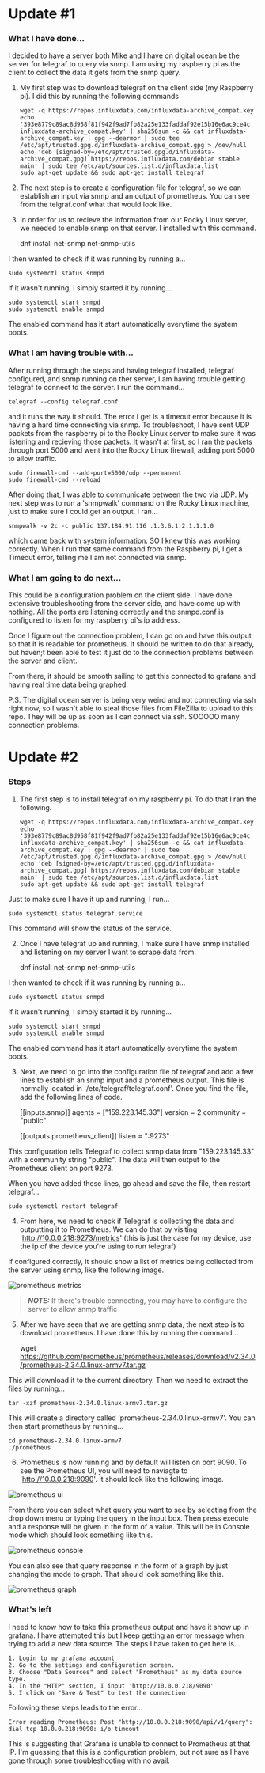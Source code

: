 # Update #1

### What I have done...

I decided to have a server both Mike and I have on digital ocean be the server for telegraf to query via snmp. I am using my raspberry pi as the client to collect the data it gets from the snmp query.

1. My first step was to download telegraf on the client side (my Raspberry pi). I did this by running the following commands
   
       wget -q https://repos.influxdata.com/influxdata-archive_compat.key
       echo '393e8779c89ac8d958f81f942f9ad7fb82a25e133faddaf92e15b16e6ac9ce4c influxdata-archive_compat.key' | sha256sum -c && cat influxdata-archive_compat.key | gpg --dearmor | sudo tee /etc/apt/trusted.gpg.d/influxdata-archive_compat.gpg > /dev/null
       echo 'deb [signed-by=/etc/apt/trusted.gpg.d/influxdata-archive_compat.gpg] https://repos.influxdata.com/debian stable main' | sudo tee /etc/apt/sources.list.d/influxdata.list
       sudo apt-get update && sudo apt-get install telegraf

2. The next step is to create a configuration file for telegraf, so we can establish an input via snmp and an output of prometheus. You can see from the telgraf.conf what that would look like.

3. In order for us to recieve the information from our Rocky Linux server, we needed to enable snmp on that server. I installed with this command.

    dnf install net-snmp net-snmp-utils

I then wanted to check if it was running by running a...

    sudo systemctl status snmpd

If it wasn't running, I simply started it by running...

    sudo systemctl start snmpd
    sudo systemctl enable snmpd

The enabled command has it start automatically everytime the system boots.

### What I am having trouble with...

After running through the steps and having telegraf installed, telegraf configured, and snmp running on ther server, I am having trouble getting telegraf to connect to the server. I run the command...

    telegraf --config telegraf.conf

and it runs the way it should. The error I get is a timeout error because it is having a hard time connecting via snmp. To troubleshoot, I have sent UDP packets from the raspberry pi to the Rocky Linux server to make sure it was listening and recieving those packets. It wasn't at first, so I ran the packets through port 5000 and went into the Rocky Linux firewall, adding port 5000 to allow traffic.

    sudo firewall-cmd --add-port=5000/udp --permanent
    sudo firewall-cmd --reload

After doing that, I was able to communicate between the two via UDP. My next step was to run a 'snmpwalk' command on the Rocky Linux machine, just to make sure I could get an output. I ran...

    snmpwalk -v 2c -c public 137.184.91.116 .1.3.6.1.2.1.1.1.0

which came back with system information. SO I knew this was working correctly. When I run that same command from the Raspberry pi, I get a Timeout error, telling me I am not connected via snmp.



### What I am going to do next...

This could be a configuration problem on the client side. I have done extensive troubleshooting from the server side, and have come up with nothing. All the ports are listening correctly and the snmpd.conf is configured to listen for my raspberry pi's ip address. 

Once I figure out the connection problem, I can go on and have this output so that it is readable for prometheus. It should be written to do that already, but haven;t been able to test it just do to the connection problems between the server and client. 

From there, it should be smooth sailing to get this connected to grafana and having real time data being graphed.

P.S. The digital ocean server is being very weird and not connecting via ssh right now, so I wasn't able to steal those files from FileZilla to upload to this repo. They will be up as soon as I can connect via ssh. SOOOOO many connection problems.


# Update #2

### Steps

1. The first step is to install telegraf on my raspberry pi. To do that I ran the following.

       wget -q https://repos.influxdata.com/influxdata-archive_compat.key
       echo '393e8779c89ac8d958f81f942f9ad7fb82a25e133faddaf92e15b16e6ac9ce4c influxdata-archive_compat.key' | sha256sum -c && cat influxdata-archive_compat.key | gpg --dearmor | sudo tee /etc/apt/trusted.gpg.d/influxdata-archive_compat.gpg > /dev/null
       echo 'deb [signed-by=/etc/apt/trusted.gpg.d/influxdata-archive_compat.gpg] https://repos.influxdata.com/debian stable main' | sudo tee /etc/apt/sources.list.d/influxdata.list
       sudo apt-get update && sudo apt-get install telegraf

Just to make sure I have it up and running, I run...

    sudo systemctl status telegraf.service

This command will show the status of the service.

2. Once I have telegraf up and running, I make sure I have snmp installed and listening on my server I want to scrape data from.

    dnf install net-snmp net-snmp-utils

I then wanted to check if it was running by running a...

    sudo systemctl status snmpd

If it wasn't running, I simply started it by running...

    sudo systemctl start snmpd
    sudo systemctl enable snmpd

The enabled command has it start automatically everytime the system boots.

3. Next, we need to go into the configuration file of telegraf and add a few lines to establish an snmp input and a prometheus output. This file is normally located in '/etc/telegraf/telegraf.conf'. Once you find the file, add the following lines of code.

    [[inputs.snmp]]
    agents = ["159.223.145.33"]
    version = 2
    community = "public"

    [[outputs.prometheus_client]]
    listen = ":9273"

This configuration tells Telegraf to collect snmp data from "159.223.145.33" with a community string "public". The data will then output to the Prometheus client on port 9273.

When you have added these lines, go ahead and save the file, then restart telegraf...

    sudo systemctl restart telegraf

4. From here, we need to check if Telegraf is collecting the data and outputting it to Prometheus. We can do that by visiting 'http://10.0.0.218:9273/metrics' (this is just the case for my device, use the ip of the device you're using to run telegraf)

If configured correctly, it should show a list of metrics being collected from the server using snmp, like the following image.

![prometheus metrics](./img/prometheus_metrics.png "Prometheus Output")

> **_NOTE:_** If there's trouble connecting, you may have to configure the server to allow snmp traffic

5. After we have seen that we are getting snmp data, the next step is to download prometheus. I have done this by running the command...

    wget https://github.com/prometheus/prometheus/releases/download/v2.34.0/prometheus-2.34.0.linux-armv7.tar.gz

This will download it to the current directory. Then we need to extract the files by running...

    tar -xzf prometheus-2.34.0.linux-armv7.tar.gz

This will create a directory called 'prometheus-2.34.0.linux-armv7'. You can then start prometheus by running...

    cd prometheus-2.34.0.linux-armv7
    ./prometheus

6. Prometheus is now running and by default will listen on port 9090. To see the Prometheus UI, you will need to naviagte to 'http://10.0.0.218:9090'. It should look like the following image.

![prometheus ui](./img/prometheus_ui.png "Prometheus UI")

From there you can select what query you want to see by selecting from the drop down menu or typing the query in the input box. Then press execute and a response will be given in the form of a value. This will be in Console mode which should look something like this.


![prometheus console](./img/prometheus_console.png "Prometheus Console")

You can also see that query response in the form of a graph by just changing the mode to graph. That should look something like this.

![prometheus graph](./img/prometheus_graph.png "Prometheus Graph")

### What's left

I need to know how to take this prometheus output and have it show up in grafana. I have attempted this but I keep getting an error message when trying to add a new data source. The steps I have taken to get here is...

    1. Login to my grafana account
    2. Go to the settings and configuration screen.
    3. Choose "Data Sources" and select "Prometheus" as my data source type.
    4. In the "HTTP" section, I input 'http://10.0.0.218/9090'
    5. I click on "Save & Test" to test the connection

Following these steps leads to the error...

    Error reading Prometheus: Post "http://10.0.0.218:9090/api/v1/query": dial tcp 10.0.0.218:9090: i/o timeout

This is suggesting that Grafana is unable to connect to Prometheus at that IP. I'm guessing that this is a configuration problem, but not sure as I have gone through some troubleshooting with no avail.





